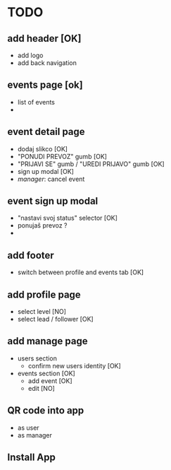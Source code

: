 # TODO

## add header [OK]

- add logo
- add back navigation

## events page [ok]

- list of events
-

## event detail page

- dodaj slikco [OK]
- "PONUDI PREVOZ" gumb [OK]
- "PRIJAVI SE" gumb / "UREDI PRIJAVO" gumb [OK]
- sign up modal [OK]
- _manager_: cancel event

## event sign up modal

- "nastavi svoj status" selector [OK]
- ponujaš prevoz ?
-

## add footer

- switch between profile and events tab [OK]

## add profile page

- select level [NO]
- select lead / follower [OK]

## add manage page

- users section
  - confirm new users identity [OK]
- events section [OK]
  - add event [OK]
  - edit [NO]

## QR code into app

- as user
- as manager


## Install App
